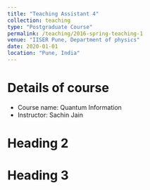 ```yaml
---
title: "Teaching Assistant 4"
collection: teaching
type: "Postgraduate Course"
permalink: /teaching/2016-spring-teaching-1
venue: "IISER Pune, Department of physics"
date: 2020-01-01
location: "Pune, India"
---
```


Details of course
======
* Course name: Quantum Information
* Instructor: Sachin Jain

Heading 2
======

Heading 3
======
